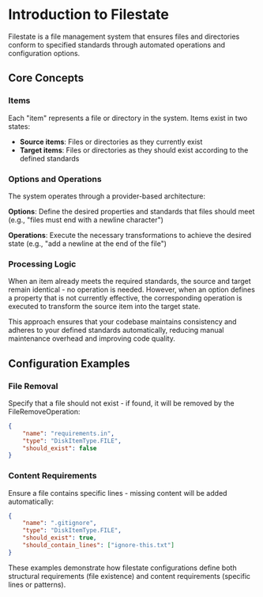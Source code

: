 # Introduction to Filestate

Filestate is a file management system that ensures files and directories conform to specified standards through automated operations and configuration options.

## Core Concepts

### Items
Each "item" represents a file or directory in the system. Items exist in two states:
- **Source items**: Files or directories as they currently exist
- **Target items**: Files or directories as they should exist according to the defined standards

### Options and Operations
The system operates through a provider-based architecture:

**Options**: Define the desired properties and standards that files should meet (e.g., "files must end with a newline character")

**Operations**: Execute the necessary transformations to achieve the desired state (e.g., "add a newline at the end of the file")

### Processing Logic
When an item already meets the required standards, the source and target remain identical - no operation is needed. However, when an option defines a property that is not currently effective, the corresponding operation is executed to transform the source item into the target state.

This approach ensures that your codebase maintains consistency and adheres to your defined standards automatically, reducing manual maintenance overhead and improving code quality.

## Configuration Examples

### File Removal
Specify that a file should not exist - if found, it will be removed by the FileRemoveOperation:

```json
{
    "name": "requirements.in",
    "type": "DiskItemType.FILE",
    "should_exist": false
}
```

### Content Requirements
Ensure a file contains specific lines - missing content will be added automatically:

```json
{
    "name": ".gitignore",
    "type": "DiskItemType.FILE", 
    "should_exist": true,
    "should_contain_lines": ["ignore-this.txt"]
}
```

These examples demonstrate how filestate configurations define both structural requirements (file existence) and content requirements (specific lines or patterns).